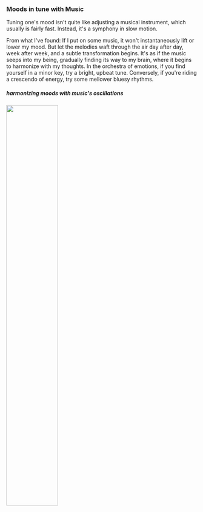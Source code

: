 ### Moods in tune with Music

Tuning one's mood isn't quite like adjusting a musical instrument, which usually is fairly fast. Instead, it's a symphony in slow motion.

From what I've found: If I put on some music, it won't instantaneously lift or lower my mood. But let the melodies waft through the air day after day, week after week, and a subtle transformation begins. It's as if the music seeps into my being, gradually finding its way to my brain, where it begins to harmonize with my thoughts.
In the orchestra of emotions, if you find yourself in a minor key, try a bright, upbeat tune. Conversely, if you're riding a crescendo of energy, try some mellower bluesy rhythms.

##### harmonizing moods with music's oscillations

<img width="52%" src="https://github.com/sophiagu/a-diary/assets/14866379/447453b9-7f15-43fe-834b-86dcbdae1529">

